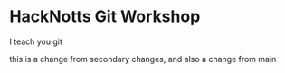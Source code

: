 # HackNotts Git Workshop

I teach you git

this is a change from secondary changes, and also a change from main
